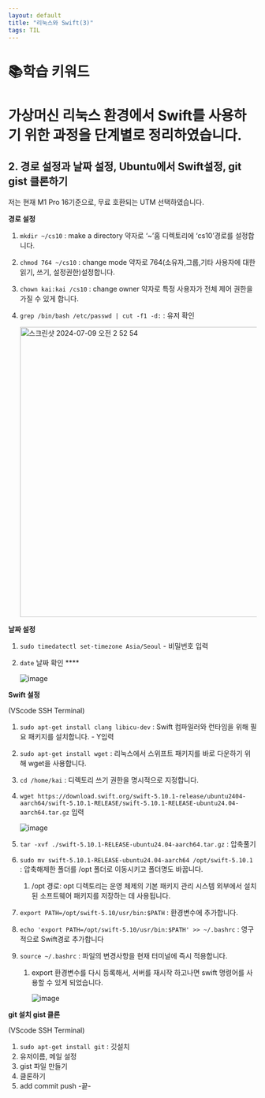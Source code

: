 ```yaml
---
layout: default
title: "리눅스와 Swift(3)"
tags: TIL
---
```




# 📚학습 키워드

# 가상머신 리눅스 환경에서 Swift를 사용하기 위한 과정을 단계별로 정리하였습니다.

## 2. 경로 설정과 날짜 설정, Ubuntu에서 Swift설정, git gist 클론하기

저는 현재 M1 Pro 16기준으로, 무료 호환되는 UTM 선택하였습니다.

**경로 설정**

1. `mkdir ~/cs10` :  make a directory 약자로 ‘~’홈 디렉토리에 ‘cs10’경로를 설정합니다.
2. `chmod 764 ~/cs10` : change mode 약자로 764(소유자,그룹,기타 사용자에 대한 읽기, 쓰기, 설정권한)설정합니다.
3. `chown kai:kai /cs10` : change owner 약자로 특정 사용자가 전체 제어 권한을 가질 수 있게 합니다.
4. `grep /bin/bash /etc/passwd | cut -f1 -d:` : 유저 확인
    
    <img width="589" alt="스크린샷 2024-07-09 오전 2 52 54" src="https://gist.github.com/assets/104732020/783b5e2b-8079-4775-a6b2-e0675fed73d8">
    

**날짜 설정**

1. `sudo timedatectl set-timezone Asia/Seoul` - 비밀번호 입력
2. `date` 날짜 확인 ****
    
    ![image](https://gist.github.com/assets/104732020/cdfe44fc-5c30-498e-8f54-ea97380c95e6)
    

**Swift 설정**

(VScode SSH Terminal)

1. `sudo apt-get install clang libicu-dev` : Swift 컴파일러와 런타임을 위해 필요 패키지를 설치합니다. - Y입력
2.  `sudo apt-get install wget` : 리눅스에서 스위프트 패키지를 바로 다운하기 위해 wget을 사용합니다.

3. `cd /home/kai` : 디렉토리 쓰기 권한을 명시적으로 지정합니다.
4. `wget https://download.swift.org/swift-5.10.1-release/ubuntu2404-aarch64/swift-5.10.1-RELEASE/swift-5.10.1-RELEASE-ubuntu24.04-aarch64.tar.gz` 입력
    
    ![image](https://gist.github.com/assets/104732020/2985b2a3-f211-4c35-8fce-1dedb9bb3c2f)
    
5. `tar -xvf ./swift-5.10.1-RELEASE-ubuntu24.04-aarch64.tar.gz` : 압축풀기

1. `sudo mv swift-5.10.1-RELEASE-ubuntu24.04-aarch64 /opt/swift-5.10.1`  : 압축해제한 폴더를 /opt 폴더로 이동시키고 폴더명도 바꿉니다.
    1. /opt 경로: opt 디렉토리는 운영 체제의 기본 패키지 관리 시스템 외부에서 설치된 소프트웨어 패키지를 저장하는 데 사용됩니다.
2. `export PATH=/opt/swift-5.10/usr/bin:$PATH` : 환경변수에 추가합니다.
3. `echo 'export PATH=/opt/swift-5.10/usr/bin:$PATH' >> ~/.bashrc` : 영구적으로 Swift경로 추가합니다
4. `source ~/.bashrc` : 파일의 변경사항을 현재 터미널에 즉시 적용합니다.
    1. export 환경변수를 다시 등록해서, 서버를 재시작 하고나면 swift 명령어를 사용할 수 있게 되었습니다.   
        
        ![image](https://gist.github.com/assets/104732020/cdc9af3e-a3fa-4e82-b466-3f7b0159bdf0)
        

**git 설치 gist 클론**

(VScode SSH Terminal)

1. `sudo apt-get install git` : 깃설치
2. 유저이름, 메일 설정
3. gist 파일 만들기
4. 클론하기 
5. add commit push -끝-
